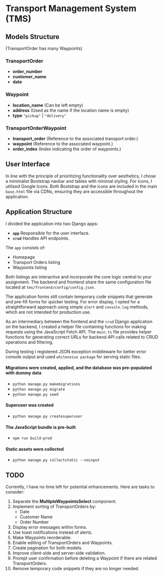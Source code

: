 # Transport Management System (TMS)

## Models Structure
(TransportOrder has many Waypoints)

### TransportOrder
- **order_number**
- **customer_name**
- **date**

### Waypoint
- **location_name** (Can be left empty)
- **address**       (Used as the name if the location name is empty)
- **type**          `"pickup"` | `"delivery"`

### TransportOrderWaypoint
- **transport_order**   (Reference to the associated transport order.)
- **waypoint**          (Reference to the associated waypoint.)
- **order_index**       (Index indicating the order of waypoints.)


## User Interface

In line with the principle of prioritizing functionality over aesthetics, I chose a minimalist Bootstrap navbar and tables with minimal styling. For icons, I utilized Google Icons. Both Bootstrap and the icons are included in the main `base.html` file via CDNs, ensuring they are accessible throughout the application.


## Application Structure

I divided the application into two Django apps:
- **`app`**     Responsible for the user interface.
- **`crud`**    Handles API endpoints.

The `app` consists of:
- Homepage
- Transport Orders listing
- Waypoints listing

Both listings are interactive and incorporate the core logic central to your assignment. The backend and frontend share the same configuration file located at `tms/frontend/config/config.json`.

The application forms still contain temporary code snippets that generate and pre-fill forms for quicker testing. For error display, I opted for a straightforward approach using simple `alert` and `console.log` methods, which are not intended for production use.

As an intermediary between the frontend and the `crud` Django application on the backend, I created a helper file containing functions for making requests using the JavaScript Fetch API. The `main.ts` file provides helper functions for generating correct URLs for backend API calls related to CRUD operations and filtering.

During testing i registered JSON exception middleware for better error console output and used `whitenoise package` for serving static files.

#### Migrations were created, applied, and the database was pre-populated with dummy data
- `python manage.py makemigrations`
- `python manage.py migrate`
- `python manage.py seed`

#### Superuser was created
- `python manage.py createsuperuser`

#### The JavaScript bundle is pre-built
- `npm run build-prod`

#### Static assets were collected
- `python manage.py collectstatic --noinput`


## TODO

Currently, I have no time left for potential enhancements. Here are tasks to consider:
1. Separate the **MultipleWaypointsSelect** component.
2. Implement sorting of TransportOrders by:
   - Date
   - Customer Name
   - Order Number
3. Display error messages within forms.
4. Use toast notifications instead of alerts.
5. Make Waypoints reorderable.
6. Enable editing of TransportOrders and Waypoints.
7. Create pagination for both models.
8. Improve client-side and server-side validation.
9. Prompt user confirmation before deleting a Waypoint if there are related TransportOrders.
10. Remove temporary code snippets if they are no longer needed.
